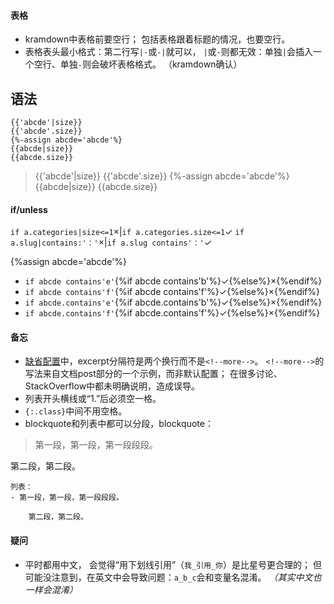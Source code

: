 #### 表格
- kramdown中表格前要空行；
包括表格跟着标题的情况，也要空行。
- 表格表头最小格式：第二行写`|-`或`-|`就可以，
`|`或`-`则都无效：单独`|`会插入一个空行、单独`-`则会破坏表格格式。
（kramdown确认）

## 语法
```liquid
{{'abcde'|size}}
{{'abcde'.size}}
{%-assign abcde='abcde'%}
{{abcde|size}}
{{abcde.size}}
```
>{{'abcde'|size}}
{{'abcde'.size}}
{%-assign abcde='abcde'%}
{{abcde|size}}
{{abcde.size}}

#### if/unless

`if a.categories|size<=1`×|`if a.categories.size<=1`✓
`if a.slug|contains:'：'`×|`if a.slug contains'：'`✓

{%assign abcde='abcde'%}
- `if abcde contains'e'`{%if abcde contains'b'%}✓{%else%}×{%endif%}
- `if abcde contains'f'`{%if abcde contains'f'%}✓{%else%}×{%endif%}
- `if abcde.contains'e'`{%if abcde.contains'b'%}✓{%else%}×{%endif%}
- `if abcde.contains'f'`{%if abcde.contains'f'%}✓{%else%}×{%endif%}

#### 备忘
- [缺省配置]中，excerpt分隔符是两个换行而不是`<!--more-->`。
`<!--more-->`的写法来自文档post部分的一个示例，而非默认配置；
在很多讨论、StackOverflow中都未明确说明，造成误导。
- 列表开头横线或“1.”后必须空一格。
- `{:.class}`中间不用空格。
- blockquote和列表中都可以分段，blockquote：
>第一段，第一段，第一段段段。
>
第二段，第二段。

	列表：
	- 第一段，第一段，第一段段段。

		第二段，第二段。

[缺省配置]:https://jekyllrb.com/docs/configuration/default/

#### 疑问
- 平时都用中文，
会觉得“用下划线引用”（`我_引用_你`）是比星号更合理的；
但可能没注意到，在英文中会导致问题：`a_b_c`会和变量名混淆。
*（其实中文也一样会混淆）*
